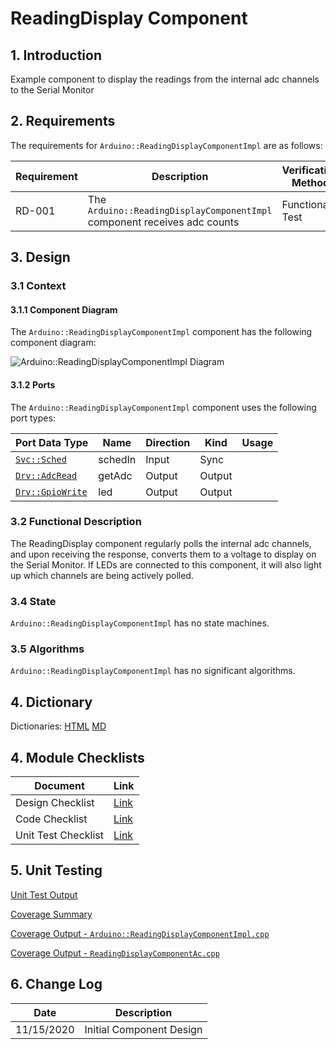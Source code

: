 # ReadingDisplay Component

## 1. Introduction

Example component to display the readings from the internal adc channels to the Serial Monitor

## 2. Requirements

The requirements for `Arduino::ReadingDisplayComponentImpl` are as follows:

Requirement | Description | Verification Method
----------- | ----------- | -------------------
RD-001 | The `Arduino::ReadingDisplayComponentImpl` component receives adc counts | Functional Test

## 3. Design

### 3.1 Context

#### 3.1.1 Component Diagram

The `Arduino::ReadingDisplayComponentImpl` component has the following component diagram:

![`Arduino::ReadingDisplayComponentImpl` Diagram](img/ReadingDisplayComponentImplBDD.jpg "Arduino::ReadingDisplayComponentImpl")

#### 3.1.2 Ports

The `Arduino::ReadingDisplayComponentImpl` component uses the following port types:

| Port Data Type | Name | Direction | Kind | Usage |
| --- | --- | --- | --- | --- |
| [`Svc::Sched`]() | schedIn | Input | Sync |   |
| [`Drv::AdcRead`]() | getAdc | Output | Output |   |
| [`Drv::GpioWrite`]() | led | Output | Output |   |

### 3.2 Functional Description

The ReadingDisplay component regularly polls the internal adc channels, and upon receiving the response, converts them to a voltage to display on the Serial Monitor. If LEDs are connected to this component, it will also light up which channels are being actively polled.

### 3.4 State

`Arduino::ReadingDisplayComponentImpl` has no state machines.

### 3.5 Algorithms

`Arduino::ReadingDisplayComponentImpl` has no significant algorithms.

## 4. Dictionary

Dictionaries: [HTML](ReadingDisplayComponentImpl.html) [MD](ReadingDisplay.md)

## 4. Module Checklists

Document            | Link
------------------- | ----
Design Checklist    | [Link](Checklist_Design.xlsx)
Code Checklist      | [Link](Checklist_Code.xlsx)
Unit Test Checklist | [Link](Checklist_Unit_Test.xls)

## 5. Unit Testing

[Unit Test Output](../test/ut/output/test.txt)

[Coverage Summary](../test/ut/output/ArduinoReadingDisplayComponentImpl_gcov.txt)

[Coverage Output - `Arduino::ReadingDisplayComponentImpl.cpp`](../test/ut/output/ReadingDisplayComponentImpl.cpp.gcov)

[Coverage Output - `ReadingDisplayComponentAc.cpp`](../test/ut/output/ReadingDisplayComponentAc.cpp.gcov)

## 6. Change Log

Date       | Description
---------- | -----------
11/15/2020 | Initial Component Design



